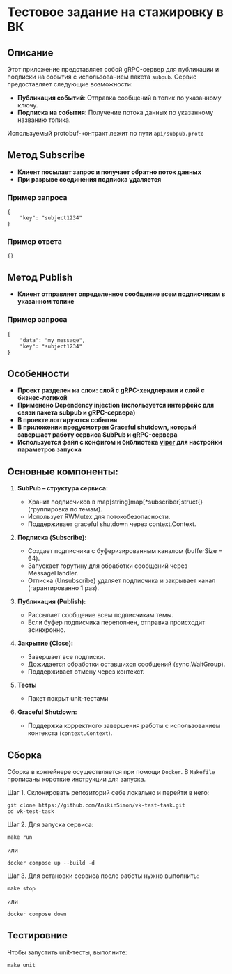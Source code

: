 # **Тестовое задание на стажировку в ВК**

## **Описание**

Этот приложение представляет собой gRPC-сервер для публикации и подписки на события с использованием пакета `subpub`. Сервис предоставляет следующие возможности:
- **Публикация событий**: Отправка сообщений в топик по указанному ключу.
- **Подписка на события**: Получение потока данных по указанному названию топика.

Используемый protobuf-контракт лежит по пути `api/subpub.proto`

## Метод Subscribe
- **Клиент посылает запрос и получает обратно поток данных**
- **При разрыве соединения подписка удаляется**
### Пример запроса
```
{
    "key": "subject1234"
}
```
### Пример ответа
```
{}
```
## Метод Publish
- **Клиент отправляет определенное сообщение всем подписчикам в указанном топике**
### Пример запроса
```
{
    "data": "my message",
    "key": "subject1234"
}
```
## Особенности
- **Проект разделен на слои: слой с gRPC-хендлерами и слой с бизнес-логикой**
- **Применено Dependency injection (используется интерфейс для связи пакета subpub и gRPC-сервера)**
- **В проекте логгируются события**
- **В приложении предусмотрен Graceful shutdown, который завершает работу сервиса SubPub и gRPC-сервера**
- **Используется файл с конфигом и библиотека [viper](https://github.com/spf13/viper) для настройки параметров запуска**

## **Основные компоненты:**

1. **SubPub – структура сервиса:**
   - Хранит подписчиков в map[string]map[*subscriber]struct{} (группировка по темам).
   - Использует RWMutex для потокобезопасности.
   - Поддерживает graceful shutdown через context.Context.

2. **Подписка (Subscribe):**

   - Создает подписчика с буферизированным каналом (bufferSize = 64).
   - Запускает горутину для обработки сообщений через MessageHandler.
   - Отписка (Unsubscribe) удаляет подписчика и закрывает канал (гарантированно 1 раз).

3. **Публикация (Publish):**
   - Рассылает сообщение всем подписчикам темы.
   - Если буфер подписчика переполнен, отправка происходит асинхронно.

4. **Закрытие (Close):**
     - Завершает все подписки.
     - Дожидается обработки оставшихся сообщений (sync.WaitGroup).
     - Поддерживает отмену через контекст.

5. **Тесты**
    - Пакет покрыт unit-тестами

6. **Graceful Shutdown:**
    - Поддержка корректного завершения работы с использованием контекста (`context.Context`).

## Сборка

Сборка в контейнере осуществляется при помощи `Docker`.
В `Makefile` прописаны короткие инструкции для запуска.

Шаг 1. Склонировать репозиторий себе локально и перейти в него:

```
git clone https://github.com/AnikinSimon/vk-test-task.git
cd vk-test-task
```

Шаг 2. Для запуска сервиса:

```
make run
```

или
```
docker compose up --build -d
```
Шаг 3. Для остановки сервиса после работы нужно выполнить:
```
make stop
```
или
```
docker compose down
```

## Тестировние
Чтобы запустить unit-тесты, выполните:
```
make unit
```
